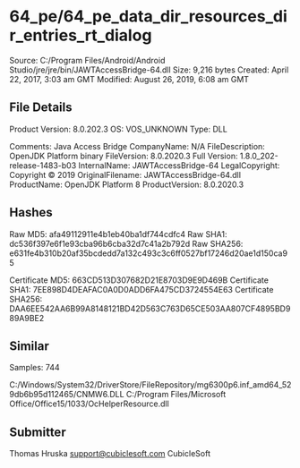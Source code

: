 64_pe/64_pe_data_dir_resources_dir_entries_rt_dialog
====================================================

Source:  C:/Program Files/Android/Android Studio/jre/jre/bin/JAWTAccessBridge-64.dll
Size:  9,216 bytes
Created:  April 22, 2017, 3:03 am GMT
Modified:  August 26, 2019, 6:08 am GMT

File Details
------------

Product Version:  8.0.202.3
OS:  VOS_UNKNOWN
Type:  DLL

Comments:  Java Access Bridge
CompanyName:  N/A
FileDescription:  OpenJDK Platform binary
FileVersion:  8.0.2020.3
Full Version:  1.8.0_202-release-1483-b03
InternalName:  JAWTAccessBridge-64
LegalCopyright:  Copyright © 2019
OriginalFilename:  JAWTAccessBridge-64.dll
ProductName:  OpenJDK Platform 8
ProductVersion:  8.0.2020.3

Hashes
------

Raw MD5:  afa49112911e4b1eb40ba1df744cdfc4
Raw SHA1:  dc536f397e6f1e93cba96b6cba32d7c41a2b792d
Raw SHA256:  e631fe4b310b20af35bcdedd7a132c493c3c6ff0527bf17246d20ae1d150ca95

Certificate MD5:  663CD513D307682D21E8703D9E9D469B
Certificate SHA1:  7EE898D4DEAFAC0A0D0ADD6FA475CD3724554E63
Certificate SHA256:  DAA6EE542AA6B99A8148121BD42D563C763D65CE503AA807CF4895BD989A9BE2

Similar
-------

Samples:  744

C:/Windows/System32/DriverStore/FileRepository/mg6300p6.inf_amd64_529db6b95d112465/CNMW6.DLL
C:/Program Files/Microsoft Office/Office15/1033/OcHelperResource.dll

Submitter
---------

Thomas Hruska
support@cubiclesoft.com
CubicleSoft
